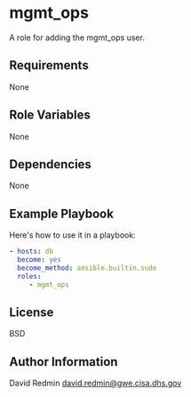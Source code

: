 # mgmt_ops #

A role for adding the mgmt_ops user.

## Requirements ##

None

## Role Variables ##

None

## Dependencies ##

None

## Example Playbook ##

Here's how to use it in a playbook:

```yaml
- hosts: db
  become: yes
  become_method: ansible.builtin.sudo
  roles:
     - mgmt_ops
```

## License ##

BSD

## Author Information ##

David Redmin <david.redmin@gwe.cisa.dhs.gov>
